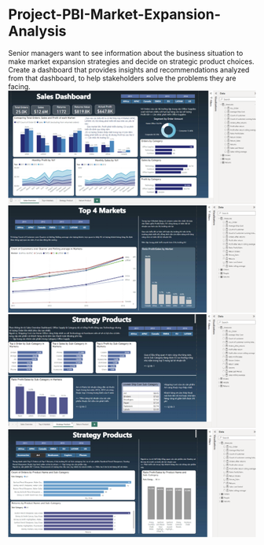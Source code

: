 # Project-PBI-Market-Expansion-Analysis
Senior managers want to see information about the business situation to make market expansion strategies and decide on strategic product choices. Create a dashboard that provides insights and recommendations analyzed from that dashboard, to help stakeholders solve the problems they are facing.
![Alt text](https://github.com/vynntmuop0405/Project-PBI-Market-Expansion-Analysis/blob/main/Page%201_%20Salse%20Dashboard.png)
![Alt text](https://github.com/vynntmuop0405/Project-PBI-Market-Expansion-Analysis/blob/main/Page%202_%20Market%20Analysis.png)
![Alt text](https://github.com/vynntmuop0405/Project-PBI-Market-Expansion-Analysis/blob/main/Page%203_%20Product%20Analysis.png)
![Alt text](https://github.com/vynntmuop0405/Project-PBI-Market-Expansion-Analysis/blob/main/Page%204_%20Product%20Analysis%202.png)
